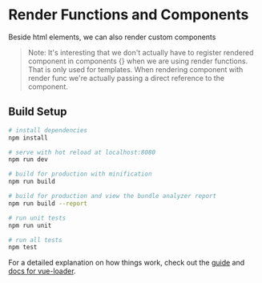# Render Functions and Components

Beside html elements, we can also render custom components

> Note: It's interesting that we don't actually have to register rendered component in components {} when we are using render functions. That is only used for templates. When rendering component with render func we're actually passing a direct reference to the component.

## Build Setup

```bash
# install dependencies
npm install

# serve with hot reload at localhost:8080
npm run dev

# build for production with minification
npm run build

# build for production and view the bundle analyzer report
npm run build --report

# run unit tests
npm run unit

# run all tests
npm test
```

For a detailed explanation on how things work, check out the [guide](http://vuejs-templates.github.io/webpack/) and [docs for vue-loader](http://vuejs.github.io/vue-loader).
